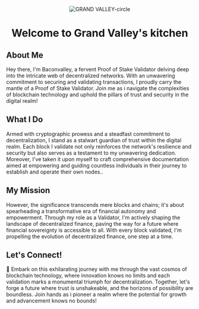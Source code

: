 <p align="center">
  <img src="https://github.com/hubofvalley/hubofvalley/assets/100946299/4119a98f-2b49-41ad-9b49-b14ffa017281" alt="GRAND VALLEY-circle">
</p>


<div style="text-align:center;">
    <h1>Welcome to Grand Valley's kitchen</h1>
</div>

## About Me
Hey there, I'm Baconvalley, a fervent Proof of Stake Validator delving deep into the intricate web of decentralized networks. With an unwavering commitment to securing and validating transactions, I proudly carry the mantle of a Proof of Stake Validator. Join me as i navigate the complexities of blockchain technology and uphold the pillars of trust and security in the digital realm!

## What I Do
Armed with cryptographic prowess and a steadfast commitment to decentralization, I stand as a stalwart guardian of trust within the digital realm. Each block I validate not only reinforces the network's resilience and security but also serves as a testament to my unwavering dedication. Moreover, I've taken it upon myself to craft comprehensive documentation aimed at empowering and guiding countless individuals in their journey to establish and operate their own nodes..

## My Mission
However, the significance transcends mere blocks and chains; it's about spearheading a transformative era of financial autonomy and empowerment. Through my role as a Validator, I'm actively shaping the landscape of decentralized finance, paving the way for a future where financial sovereignty is accessible to all. With every block validated, I'm propelling the evolution of decentralized finance, one step at a time.

## Let's Connect!
🚀 Embark on this exhilarating journey with me through the vast cosmos of blockchain technology, where innovation knows no limits and each validation marks a monumental triumph for decentralization. Together, let's forge a future where trust is unshakeable, and the horizons of possibility are boundless. Join hands as i pioneer a realm where the potential for growth and advancement knows no bounds!
